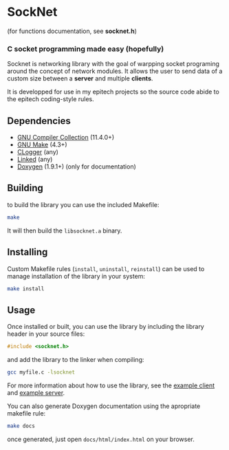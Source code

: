 # SockNet

(for functions documentation, see **socknet.h**)

### C socket programming made easy (hopefully)

Socknet is networking library with the goal of warpping socket programing around the concept of network modules. It allows the user to send data of a custom size between a **server** and multiple **clients**.

It is developped for use in my epitech projects so the source code abide to the epitech coding-style rules.

## Dependencies

- [GNU Compiler Collection](https://gcc.gnu.org/) (11.4.0+)
- [GNU Make](https://www.gnu.org/software/make/) (4.3+)
- [CLogger](https://github.com/alexishachemi/clogger) (any)
- [Linked](https://github.com/alexishachemi/linked) (any)
- [Doxygen](https://www.doxygen.nl/) (1.9.1+) (only for documentation)

## Building

to build the library you can use the included Makefile:

```sh
make
```

It will then build the `libsocknet.a` binary.

## Installing

Custom Makefile rules (`install`, `uninstall`, `reinstall`) can be used to manage installation of the library in your system:

```sh
make install
```

## Usage

Once installed or built, you can use the library by including the library header in your source files:

```c
#include <socknet.h>
```

and add the library to the linker when compiling:

```sh
gcc myfile.c -lsocknet
```

For more information about how to use the library, see the [example client](tests/client.c) and [example server](tests/server.c).

You can also generate Doxygen documentation using the apropriate makefile rule:

```sh
make docs
```

once generated, just open `docs/html/index.html` on your browser.
